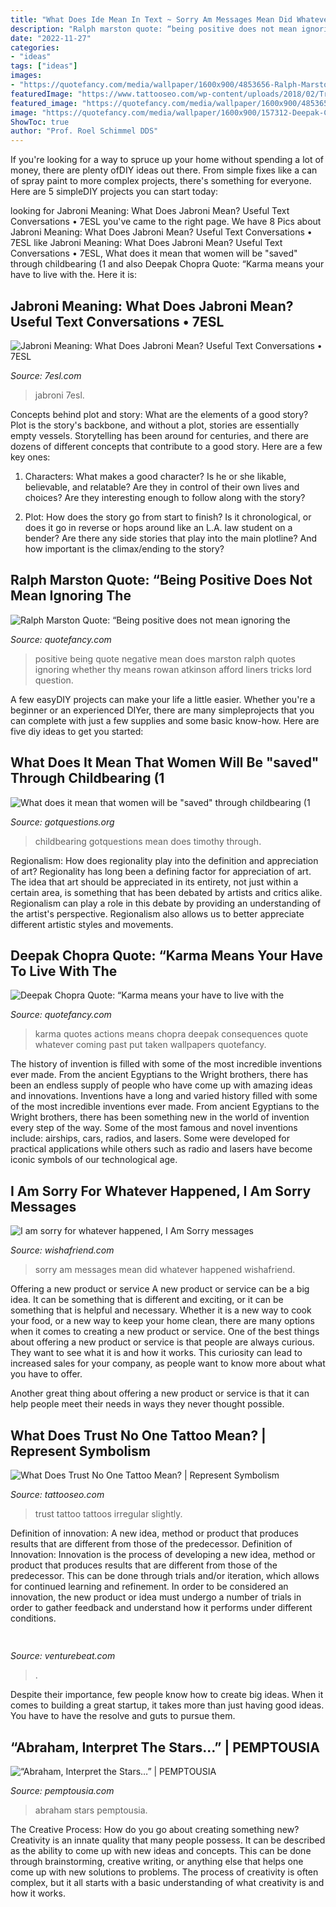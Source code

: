 ```yaml
---
title: "What Does Ide Mean In Text ~ Sorry Am Messages Mean Did Whatever Happened Wishafriend"
description: "Ralph marston quote: “being positive does not mean ignoring the"
date: "2022-11-27"
categories:
- "ideas"
tags: ["ideas"]
images:
- "https://quotefancy.com/media/wallpaper/1600x900/4853656-Ralph-Marston-Quote-Being-positive-does-not-mean-ignoring-the.jpg"
featuredImage: "https://www.tattooseo.com/wp-content/uploads/2018/02/Trust-No-One-Tattoo-12.jpg"
featured_image: "https://quotefancy.com/media/wallpaper/1600x900/4853656-Ralph-Marston-Quote-Being-positive-does-not-mean-ignoring-the.jpg"
image: "https://quotefancy.com/media/wallpaper/1600x900/157312-Deepak-Chopra-Quote-Karma-means-your-have-to-live-with-the.jpg"
ShowToc: true
author: "Prof. Roel Schimmel DDS"
---
```



If you're looking for a way to spruce up your home without spending a lot of money, there are plenty ofDIY ideas out there. From simple fixes like a can of spray paint to more complex projects, there's something for everyone. Here are 5 simpleDIY projects you can start today:

	

		
looking for Jabroni Meaning: What Does Jabroni Mean? Useful Text Conversations • 7ESL you've came to the right page. We have 8 Pics about Jabroni Meaning: What Does Jabroni Mean? Useful Text Conversations • 7ESL like Jabroni Meaning: What Does Jabroni Mean? Useful Text Conversations • 7ESL, What does it mean that women will be &quot;saved&quot; through childbearing (1 and also Deepak Chopra Quote: “Karma means your have to live with the. Here it is:
		
    
## Jabroni Meaning: What Does Jabroni Mean? Useful Text Conversations • 7ESL

<img loading=lazy src="https://7esl.com/wp-content/uploads/2019/10/What-Does-JABRONI-Mean-1-2.jpg" onerror="this.onerror=null;this.src='https://tse2.mm.bing.net/th?id=OIP.B9PRZZ1tw7wfZywESZMeOAHaD4&amp;pid=15.1';" alt="Jabroni Meaning: What Does Jabroni Mean? Useful Text Conversations • 7ESL">

_Source: 7esl.com_

>jabroni 7esl. 

	

Concepts behind plot and story: What are the elements of a good story?
Plot is the story's backbone, and without a plot, stories are essentially empty vessels. Storytelling has been around for centuries, and there are dozens of different concepts that contribute to a good story. Here are a few key ones:
1) Characters: What makes a good character? Is he or she likable, believable, and relatable? Are they in control of their own lives and choices? Are they interesting enough to follow along with the story?

2) Plot: How does the story go from start to finish? Is it chronological, or does it go in reverse or hops around like an L.A. law student on a bender? Are there any side stories that play into the main plotline? And how important is the climax/ending to the story?

    
## Ralph Marston Quote: “Being Positive Does Not Mean Ignoring The

<img loading=lazy src="https://quotefancy.com/media/wallpaper/1600x900/4853656-Ralph-Marston-Quote-Being-positive-does-not-mean-ignoring-the.jpg" onerror="this.onerror=null;this.src='https://tse4.mm.bing.net/th?id=OIP.4hKp4eOeLVjhmWO0Q4BklgHaEK&amp;pid=15.1';" alt="Ralph Marston Quote: “Being positive does not mean ignoring the">

_Source: quotefancy.com_

>positive being quote negative mean does marston ralph quotes ignoring whether thy means rowan atkinson afford liners tricks lord question. 

	

A few easyDIY projects can make your life a little easier. Whether you're a beginner or an experienced DIYer, there are many simpleprojects that you can complete with just a few supplies and some basic know-how. Here are five diy ideas to get you started: 

    
## What Does It Mean That Women Will Be &quot;saved&quot; Through Childbearing (1

<img loading=lazy src="https://www.gotquestions.org/img/OG/saved-childbearing.jpg" onerror="this.onerror=null;this.src='https://tse2.mm.bing.net/th?id=OIP.Zrm4oNt5j9xdj6uEqmTTqwHaD4&amp;pid=15.1';" alt="What does it mean that women will be &quot;saved&quot; through childbearing (1">

_Source: gotquestions.org_

>childbearing gotquestions mean does timothy through. 

	

Regionalism: How does regionality play into the definition and appreciation of art?
Regionality has long been a defining factor for appreciation of art. The idea that art should be appreciated in its entirety, not just within a certain area, is something that has been debated by artists and critics alike. Regionalism can play a role in this debate by providing an understanding of the artist's perspective. Regionalism also allows us to better appreciate different artistic styles and movements.

    
## Deepak Chopra Quote: “Karma Means Your Have To Live With The

<img loading=lazy src="https://quotefancy.com/media/wallpaper/1600x900/157312-Deepak-Chopra-Quote-Karma-means-your-have-to-live-with-the.jpg" onerror="this.onerror=null;this.src='https://tse4.mm.bing.net/th?id=OIP.1Lth7ZePNf-lF8ZKcgjNkAHaEK&amp;pid=15.1';" alt="Deepak Chopra Quote: “Karma means your have to live with the">

_Source: quotefancy.com_

>karma quotes actions means chopra deepak consequences quote whatever coming past put taken wallpapers quotefancy. 

	

The history of invention is filled with some of the most incredible inventions ever made. From the ancient Egyptians to the Wright brothers, there has been an endless supply of people who have come up with amazing ideas and innovations.
Inventions have a long and varied history filled with some of the most incredible inventions ever made. From ancient Egyptians to the Wright brothers, there has been something new in the world of invention every step of the way. Some of the most famous and novel inventions include: airships, cars, radios, and lasers. Some were developed for practical applications while others such as radio and lasers have become iconic symbols of our technological age.

    
## I Am Sorry For Whatever Happened, I Am Sorry Messages

<img loading=lazy src="http://www.wishafriend.com/sorry/uploads/23445-i-am-sorry-messages.jpg" onerror="this.onerror=null;this.src='https://tse4.mm.bing.net/th?id=OIP.ghGBJ_H3afsrSFIDyiHyUQHaD4&amp;pid=15.1';" alt="I am sorry for whatever happened, I Am Sorry messages">

_Source: wishafriend.com_

>sorry am messages mean did whatever happened wishafriend. 

	

Offering a new product or service
A new product or service can be a big idea. It can be something that is different and exciting, or it can be something that is helpful and necessary. Whether it is a new way to cook your food, or a new way to keep your home clean, there are many options when it comes to creating a new product or service. 
One of the best things about offering a new product or service is that people are always curious. They want to see what it is and how it works. This curiosity can lead to increased sales for your company, as people want to know more about what you have to offer. 

Another great thing about offering a new product or service is that it can help people meet their needs in ways they never thought possible.

    
## What Does Trust No One Tattoo Mean? | Represent Symbolism

<img loading=lazy src="https://www.tattooseo.com/wp-content/uploads/2018/02/Trust-No-One-Tattoo-12.jpg" onerror="this.onerror=null;this.src='https://tse3.mm.bing.net/th?id=OIP.C7IpVzw2aNsISupQJYalxgAAAA&amp;pid=15.1';" alt="What Does Trust No One Tattoo Mean? | Represent Symbolism">

_Source: tattooseo.com_

>trust tattoo tattoos irregular slightly. 

	

Definition of innovation: A new idea, method or product that produces results that are different from those of the predecessor.
Definition of Innovation: 
Innovation is the process of developing a new idea, method or product that produces results that are different from those of the predecessor. This can be done through trials and/or iteration, which allows for continued learning and refinement. In order to be considered an innovation, the new product or idea must undergo a number of trials in order to gather feedback and understand how it performs under different conditions.

    
## 

<img loading=lazy src="https://venturebeat.com/wp-content/uploads/2018/06/img_20180601_110141.jpg?w=800" onerror="this.onerror=null;this.src='https://tse3.mm.bing.net/th?id=OIP.0csP9rh3WBRlHZI_jCSH9QHaFj&amp;pid=15.1';" alt="">

_Source: venturebeat.com_

>. 

	

Despite their importance, few people know how to create big ideas. When it comes to building a great startup, it takes more than just having good ideas. You have to have the resolve and guts to pursue them.

    
## “Abraham, Interpret The Stars…” | PEMPTOUSIA

<img loading=lazy src="http://pemptousia.com/files/2014/10/Avraam-UP.jpg" onerror="this.onerror=null;this.src='https://tse4.mm.bing.net/th?id=OIP.F9FjBDpvXUBuxUDqBzQ56wHaDZ&amp;pid=15.1';" alt="“Abraham, Interpret the Stars…” | PEMPTOUSIA">

_Source: pemptousia.com_

>abraham stars pemptousia. 

	

The Creative Process: How do you go about creating something new?
Creativity is an innate quality that many people possess. It can be described as the ability to come up with new ideas and concepts. This can be done through brainstorming, creative writing, or anything else that helps one come up with new solutions to problems. The process of creativity is often complex, but it all starts with a basic understanding of what creativity is and how it works.

